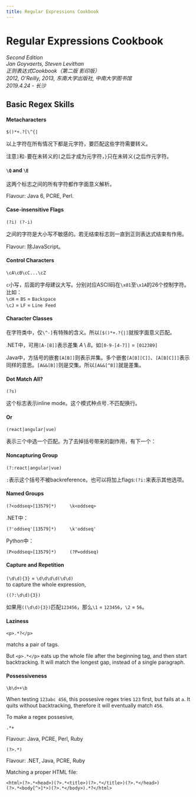 ```yaml
---
title: Regular Expressions Cookbook
---
```


# Regular Expressions Cookbook

*Second Edition*  
*Jan Goyvaerts, Steven Levithan*  
*正则表达式Cookbook（第二版 影印版）*  
*2012, O'Reilly, 2013, 东南大学出版社, 中南大学图书馆*  
*2019.4.24 -  长沙*  


## Basic Regex Skills

#### Metacharacters
```
$()*+.?[\^{|
```
以上字符在所有情况下都是元字符，要匹配这些字符需要转义。

注意`]`和`-`要在未转义的`[`之后才成为元字符，`}`只在未转义`{`之后作元字符。

#### `\Q` and `\E`
这两个标志之间的所有字符都作字面意义解析。

Flavour: Java 6, PCRE, Perl.

#### Case-insensitive Flags
```
(?i) (?-i)
```
之间的字符是大小写不敏感的。若无结束标志则一直到正则表达式结束有作用。

Flavour: 除JavaScript。

#### Control Characters
```
\cA\cB\cC...\cZ
```
`c`小写，后面的字母建议大写。分别对应ASCII码在`\x01`至`\x1A`的26个控制字符。比如：  
`\cH` = `BS` = `Backspace`  
`\cJ` = `LF` = `Line Feed`  

#### Character Classes
在字符类中，仅`\^-]`有特殊的含义。所以`[$()*+.?{|]`就按字面意义匹配。

.NET中，可用`[A-[B]]`表示差集 $A\setminus B$。如`[0-9-[4-7]]` = `[012389]`

Java中，方括号的嵌套`[A[B]]`则表示并集。多个嵌套`[A[B][C]]`、`[A[B[C]]]`表示同样的意思。`[A&&[B]]`则是交集。所以`[A&&[^B]]`就是差集。

#### Dot Match All?
```
(?s)
```
这个标志表示inline mode。这个模式种点号`.`不匹配换行。

#### Or
```
(react|angular|vue)
```
表示三个中选一个匹配。为了去掉括号带来的副作用，有下一个：

#### Noncapturing Group
```
(?:react|angular|vue)
```
`:`表示这个括号不被backreference。也可以将加上flags:`(?i:`来表示其他选项。

#### Named Groups
```
(?<oddseq>[13579]*)     \k<oddseq>
```

.NET中：
```
(?'oddseq'[13579]*)     \k'oddseq'
```

Python中：
```
(P<oddseq>[13579]*)     (?P=oddseq)
```

#### Capture and Repetition

`(\d\d){3}` = `\d\d\d\d(\d\d)`  
to capture the whole expression,
```
((?:\d\d){3})
```
如果用`((\d\d){3})`匹配`123456`，那么`\1` = `123456`，`\2` = `56`。

#### Laziness

```
<p>.*?</p>
```
matchs a pair of tags.

But `<p>.*</p>` eats up the whole file after the beginning tag, and then start backtracking. It will match the longest gap, instead of a single paragraph.

#### Possessiveness

```
\b\d++\b
```
When testing `123abc 456`, this possesive regex tries `123` first, but fails at `a`. It quits without backtracking, therefore it will eventually match `456`.

To make a regex possesive,
```
.*+
```
Flavour: Java, PCRE, Perl, Ruby
```
(?>.*)
```
Flavour: .NET, Java, PCRE, Ruby

Matching a proper HTML file:
```
<html>(?>.*<head>)(?>.*<title>)(?>.*</title>)(?>.*</head>)
(?>.*<body[^>]*>)(?>.*</body>).*?</html>
```
